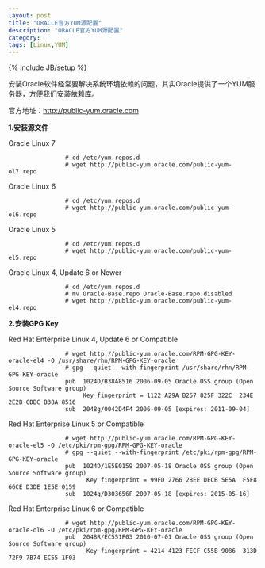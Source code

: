 ```yaml
---
layout: post
title: "ORACLE官方YUM源配置"
description: "ORACLE官方YUM源配置"
category: 
tags: [Linux,YUM]
---
```

{% include JB/setup %}

安装Oracle软件经常要解决系统环境依赖的问题，其实Oracle提供了一个YUM服务器，方便我们安装依赖库。

官方地址：http://public-yum.oracle.com

**1.安装源文件**

Oracle Linux 7


                    # cd /etc/yum.repos.d
                    # wget http://public-yum.oracle.com/public-yum-ol7.repo


Oracle Linux 6


                    # cd /etc/yum.repos.d
                    # wget http://public-yum.oracle.com/public-yum-ol6.repo


Oracle Linux 5


                    # cd /etc/yum.repos.d
                    # wget http://public-yum.oracle.com/public-yum-el5.repo


Oracle Linux 4, Update 6 or Newer


                    # cd /etc/yum.repos.d
                    # mv Oracle-Base.repo Oracle-Base.repo.disabled
                    # wget http://public-yum.oracle.com/public-yum-el4.repo


**2.安装GPG Key**

Red Hat Enterprise Linux 4, Update 6 or Compatible


                    # wget http://public-yum.oracle.com/RPM-GPG-KEY-oracle-el4 -O /usr/share/rhn/RPM-GPG-KEY-oracle
                    # gpg --quiet --with-fingerprint /usr/share/rhn/RPM-GPG-KEY-oracle
                    pub  1024D/B38A8516 2006-09-05 Oracle OSS group (Open Source Software group) 
                         Key fingerprint = 1122 A29A B257 825F 322C  234E 2E2B CDBC B38A 8516
                    sub  2048g/0042D4F4 2006-09-05 [expires: 2011-09-04]


Red Hat Enterprise Linux 5 or Compatible


                    # wget http://public-yum.oracle.com/RPM-GPG-KEY-oracle-el5 -O /etc/pki/rpm-gpg/RPM-GPG-KEY-oracle
                    # gpg --quiet --with-fingerprint /etc/pki/rpm-gpg/RPM-GPG-KEY-oracle
                    pub  1024D/1E5E0159 2007-05-18 Oracle OSS group (Open Source Software group) 
                          Key fingerprint = 99FD 2766 28EE DECB 5E5A  F5F8 66CE D3DE 1E5E 0159
                    sub  1024g/D303656F 2007-05-18 [expires: 2015-05-16]      


Red Hat Enterprise Linux 6 or Compatible


                    # wget http://public-yum.oracle.com/RPM-GPG-KEY-oracle-ol6 -O /etc/pki/rpm-gpg/RPM-GPG-KEY-oracle
                    pub  2048R/EC551F03 2010-07-01 Oracle OSS group (Open Source Software group) 
                          Key fingerprint = 4214 4123 FECF C55B 9086  313D 72F9 7B74 EC55 1F03

